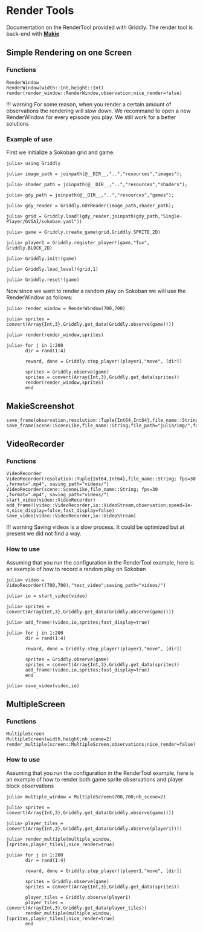 # Render Tools
Documentation on the RenderTool provided with Griddly. The render tool is back-end with [__Makie__](http://makie.juliaplots.org/stable/)

## Simple Rendering on one Screen
### Functions
```@docs
RenderWindow
RenderWindow(width::Int,height::Int)
render(render_window::RenderWindow,observation;nice_render=false)
```
!!! warning
    For some reason, when you render a certain amount of observations the rendering
    will slow down. We recommand to open a new RenderWindow for every episode you play.
    We still work for a better solutions


### Example of use
First we initialize a Sokoban grid and game.
```jldoctest
julia> using Griddly

julia> image_path = joinpath(@__DIR__,"..","resources","images");

julia> shader_path = joinpath(@__DIR__,"..","resources","shaders");

julia> gdy_path = joinpath(@__DIR__,"..","resources","games");

julia> gdy_reader = Griddly.GDYReader(image_path,shader_path);

julia> grid = Griddly.load!(gdy_reader,joinpath(gdy_path,"Single-Player/GVGAI/sokoban.yaml"))

julia> game = Griddly.create_game(grid,Griddly.SPRITE_2D)

julia> player1 = Griddly.register_player!(game,"Tux", Griddly.BLOCK_2D)

julia> Griddly.init!(game)

julia> Griddly.load_level!(grid,1)

julia> Griddly.reset!(game)
```

Now since we want to render a random play on Sokoban we will use the RenderWindow
as follows:

```jldoctest
julia> render_window = RenderWindow(700,700)

julia> sprites = convert(Array{Int,3},Griddly.get_data(Griddly.observe(game))))

julia> render(render_window,sprites)

julia> for j in 1:200
       dir = rand(1:4)

       reward, done = Griddly.step_player!(player1,"move", [dir])

       sprites = Griddly.observe(game)
       sprites = convert(Array{Int,3},Griddly.get_data(sprites))
       render(render_window,sprites)
       end
```

## MakieScreenshot
```@docs
save_frame(observation,resolution::Tuple{Int64,Int64},file_name::String;file_path="julia/img/",format=".png")
save_frame(scene::SceneLike,file_name::String;file_path="julia/img/",format=".png")
```

## VideoRecorder
### Functions
```@docs
VideoRecorder
VideoRecorder(resolution::Tuple{Int64,Int64},file_name::String; fps=30 ,format=".mp4", saving_path="videos/")
VideoRecorder(scene::SceneLike,file_name::String; fps=30 ,format=".mp4", saving_path="videos/")
start_video(video::VideoRecorder)
add_frame!(video::VideoRecorder,io::VideoStream,observation;speed=1e-4,nice_display=false,fast_display=false)
save_video(video::VideoRecorder,io::VideoStream)
```
!!! warning
    Saving videos is a slow process. It could be optimized but at present we did not
    find a way.

### How to use
Assuming that you run the configuration in the RenderTool example, here is an
example of how to record a random play on Sokoban

```jldoctests
julia> video = VideoRecorder((700,700),"test_video";saving_path="videos/")

julia> io = start_video(video)

julia> sprites = convert(Array{Int,3},Griddly.get_data(Griddly.observe(game))))

julia> add_frame!(video,io,sprites;fast_display=true)

julia> for j in 1:200
       dir = rand(1:4)

       reward, done = Griddly.step_player!(player1,"move", [dir])

       sprites = Griddly.observe(game)
       sprites = convert(Array{Int,3},Griddly.get_data(sprites))
       add_frame!(video,io,sprites;fast_display=true)
       end

julia> save_video(video,io)
```

## MultipleScreen
### Functions
```@docs
MultipleScreen
MultipleScreen(width,height;nb_scene=2)
render_multiple(screen::MultipleScreen,observations;nice_render=false)
```
### How to use
Assuming that you run the configuration in the RenderTool example, here is an
example of how to render both game sprite observations and player block observations

```jldoctests
julia> multiple_window = MultipleScreen(700,700;nb_scene=2)

julia> sprites = convert(Array{Int,3},Griddly.get_data(Griddly.observe(game))))

julia> player_tiles = convert(Array{Int,3},Griddly.get_data(Griddly.observe(player1))))

julia> render_multiple(multiple_window,[sprites,player_tiles];nice_render=true)

julia> for j in 1:200
       dir = rand(1:4)

       reward, done = Griddly.step_player!(player1,"move", [dir])

       sprites = Griddly.observe(game)
       sprites = convert(Array{Int,3},Griddly.get_data(sprites))

       player_tiles = Griddly.observe(player1)
       player_tiles = convert(Array{Int,3},Griddly.get_data(player_tiles))
       render_multiple(multiple_window,[sprites,player_tiles];nice_render=true)
       end
```
